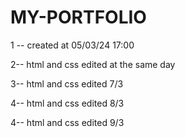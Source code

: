 # MY-PORTFOLIO

1 -- created at 05/03/24 17:00 


2-- html and css edited at the same day


3-- html and css edited  7/3


4-- html and css edited 8/3

 4-- html and css edited 9/3
 
